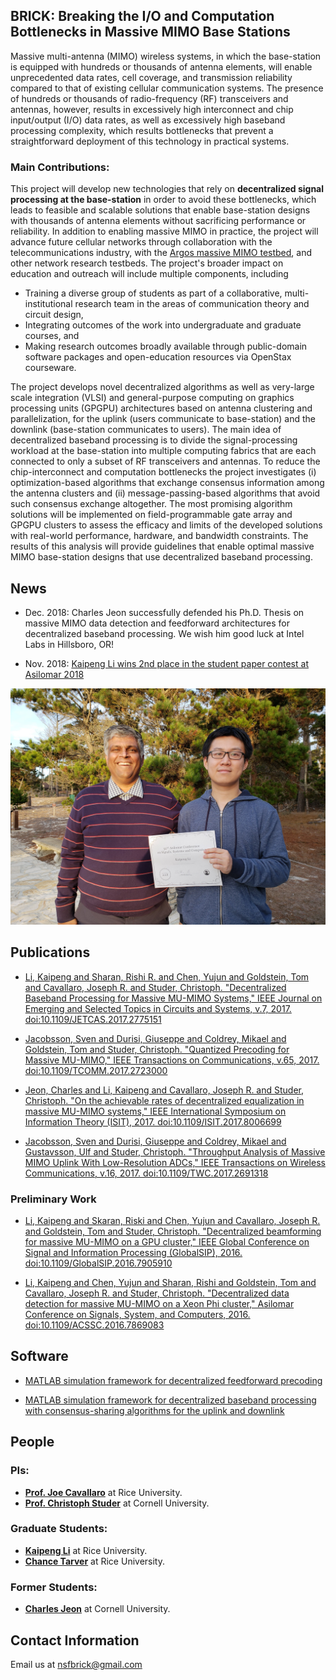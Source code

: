 ## BRICK: Breaking the I/O and Computation Bottlenecks in Massive MIMO Base Stations

Massive multi-antenna (MIMO) wireless systems, in which the base-station is equipped with hundreds or thousands of antenna elements, will enable unprecedented data rates, cell coverage, and transmission reliability compared to that of existing cellular communication systems. The presence of hundreds or thousands of radio-frequency (RF) transceivers and antennas, however, results in excessively high interconnect and chip input/output (I/O) data rates, as well as excessively high baseband processing complexity, which results bottlenecks that prevent a straightforward deployment of this technology in practical systems. 

### Main Contributions:

This project will develop new technologies that rely on **decentralized signal processing at the base-station** in order to avoid these bottlenecks, which leads to feasible and scalable solutions that enable base-station designs with thousands of antenna elements without sacrificing performance or reliability. In addition to enabling massive MIMO in practice, the project will advance future cellular networks through collaboration with the telecommunications industry, with the [Argos massive MIMO testbed](http://argos.rice.edu/), and other network research testbeds. The project's broader impact on education and outreach will include multiple components, including 
* Training a diverse group of students as part of a collaborative, multi-institutional research team in the areas of communication theory and circuit design, 
* Integrating outcomes of the work into undergraduate and graduate courses, and 
* Making research outcomes broadly available through public-domain software packages and open-education resources via OpenStax courseware.

The project develops novel decentralized algorithms as well as very-large scale integration (VLSI) and general-purpose computing on graphics processing units (GPGPU) architectures based on antenna clustering and parallelization, for the uplink (users communicate to base-station) and the downlink (base-station communicates to users). The main idea of decentralized baseband processing is to divide the signal-processing workload at the base-station into multiple computing fabrics that are each connected to only a subset of RF transceivers and antennas. To reduce the chip-interconnect and computation bottlenecks the project investigates (i) optimization-based algorithms that exchange consensus information among the antenna clusters and (ii) message-passing-based algorithms that avoid such consensus exchange altogether. The most promising algorithm solutions will be implemented on field-programmable gate array and GPGPU clusters to assess the efficacy and limits of the developed solutions with real-world performance, hardware, and bandwidth constraints. The results of this analysis will provide guidelines that enable optimal massive MIMO base-station designs that use decentralized baseband processing.

## News

* Dec. 2018: Charles Jeon successfully defended his Ph.D. Thesis on massive MIMO data detection and feedforward architectures for decentralized baseband processing. We wish him good luck at Intel Labs in Hillsboro, OR!

* Nov. 2018: [Kaipeng Li wins 2nd place in the student paper contest at Asilomar 2018](https://engineering.rice.edu/news/more-antennas-means-more-connectivity-mobile-devices)

![Kaipeng winning 2nd place](Kaipeng.jpg)


## Publications

* [Li, Kaipeng and Sharan, Rishi R. and Chen, Yujun and Goldstein, Tom and Cavallaro, Joseph R. and Studer, Christoph. "Decentralized Baseband Processing for Massive MU-MIMO Systems," IEEE Journal on Emerging and Selected Topics in Circuits and Systems, v.7, 2017. doi:10.1109/JETCAS.2017.2775151](https://arxiv.org/abs/1702.04458)

* [Jacobsson, Sven and Durisi, Giuseppe and Coldrey, Mikael and Goldstein, Tom and Studer, Christoph. "Quantized Precoding for Massive MU-MIMO," IEEE Transactions on Communications, v.65, 2017. doi:10.1109/TCOMM.2017.2723000](https://arxiv.org/abs/1610.07564)

* [Jeon, Charles and Li, Kaipeng and Cavallaro, Joseph R. and Studer, Christoph. "On the achievable rates of decentralized equalization in massive MU-MIMO systems," IEEE International Symposium on Information Theory (ISIT), 2017. doi:10.1109/ISIT.2017.8006699](https://arxiv.org/abs/1705.02976)

* [Jacobsson, Sven and Durisi, Giuseppe and Coldrey, Mikael and Gustavsson, Ulf and Studer, Christoph. "Throughput Analysis of Massive MIMO Uplink With Low-Resolution ADCs," IEEE Transactions on Wireless Communications, v.16, 2017. doi:10.1109/TWC.2017.2691318](https://arxiv.org/pdf/1602.01139.pdf)

### Preliminary Work 
* [Li, Kaipeng and Skaran, Riski and Chen, Yujun and Cavallaro, Joseph R. and Goldstein, Tom and Studer, Christoph. "Decentralized beamforming for massive MU-MIMO on a GPU cluster," IEEE Global Conference on Signal and Information Processing (GlobalSIP), 2016. doi:10.1109/GlobalSIP.2016.7905910](http://vip.ece.cornell.edu/papers/16GlobalSIP_decent.pdf)

* [Li, Kaipeng and Chen, Yujun and Sharan, Rishi and Goldstein, Tom and Cavallaro, Joseph R. and Studer, Christoph. "Decentralized data detection for massive MU-MIMO on a Xeon Phi cluster," Asilomar Conference on Signals, System, and Computers, 2016. doi:10.1109/ACSSC.2016.7869083](https://ieeexplore.ieee.org/document/7869083)

## Software

* [MATLAB simulation framework for decentralized feedforward precoding](https://github.com/VIP-Group/DecentralizedFeedforwardPrecoder)

* [MATLAB simulation framework for decentralized baseband processing with consensus-sharing algorithms for the uplink and downlink](https://github.com/VIP-Group/DBP)

## People
### PIs:
* [**Prof. Joe Cavallaro**](http://cavallaro.rice.edu/) at Rice University.
* [**Prof. Christoph Studer**](http://vip.ece.cornell.edu) at Cornell University.

### Graduate Students:
* [**Kaipeng Li**](http://kl33.blogs.rice.edu/) at Rice University.
* [**Chance Tarver**](https://www.chancetarver.com) at Rice University.

### Former Students:
* [**Charles Jeon**](http://www.csl.cornell.edu/~jeon/) at Cornell University.


## Contact Information
Email us at nsfbrick@gmail.com
